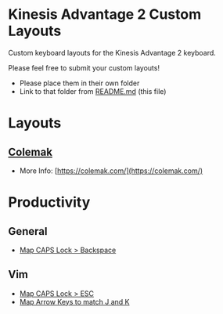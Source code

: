 # Kinesis Advantage 2 Custom Layouts
Custom keyboard layouts for the Kinesis Advantage 2 keyboard.

Please feel free to submit your custom layouts!
- Please place them in their own folder
- Link to that folder from [README.md](README.md) (this file)

# Layouts
## [Colemak](colemak/c_qwerty.txt)
- More Info: [https://colemak.com/](https://colemak.com/)

# Productivity
## General
- [Map CAPS Lock > Backspace](productivity/general/caps-backspace.txt)

## Vim
- [Map CAPS Lock > ESC](productivity/general/vim.txt)
- [Map Arrow Keys to match J and K](productivity/general/vim.txt)
